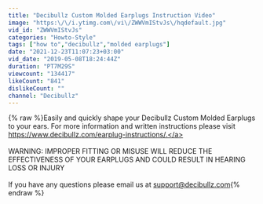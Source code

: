 ```yaml
---
title: "Decibullz Custom Molded Earplugs Instruction Video"
image: "https:\/\/i.ytimg.com\/vi\/ZWWVmIStvJs\/hqdefault.jpg"
vid_id: "ZWWVmIStvJs"
categories: "Howto-Style"
tags: ["how to","decibullz","molded earplugs"]
date: "2021-12-23T11:07:23+03:00"
vid_date: "2019-05-08T18:24:44Z"
duration: "PT7M29S"
viewcount: "134417"
likeCount: "841"
dislikeCount: ""
channel: "Decibullz"
---
```

{% raw %}Easily and quickly shape your Decibullz Custom Molded Earplugs to your ears. For more information and written instructions please visit <a rel="nofollow" target="blank" href="https://www.decibullz.com/earplug-instructions/.">https://www.decibullz.com/earplug-instructions/.</a> <br /><br />WARNING: IMPROPER FITTING OR MISUSE WILL REDUCE THE EFFECTIVENESS OF YOUR EARPLUGS AND COULD RESULT IN HEARING LOSS OR INJURY<br /><br />If you have any questions please email us at support@decibullz.com{% endraw %}
